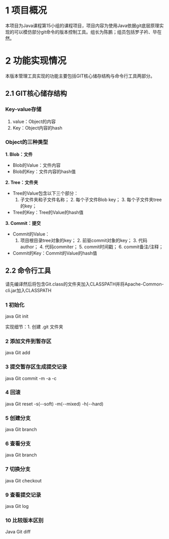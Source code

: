 # **1** 项目概况

本项目为Java课程第15小组的课程项目，项目内容为使用Java依据git底层原理实现的可以模仿部分git命令的版本控制工具。组长为陈鹏；组员包括罗子衿、毕在然。



# **2** 功能实现情况

本版本管理工具实现的功能主要包括GIT核心储存结构与命令行工具两部分。 



## 2.1 GIT核心储存结构

### **Key-value存储**

1. value：Object的内容
2. Key：Object内容的hash

### **Object的三种类型**

**1. Blob：文件**

- Blob的Value：文件内容
- Blob的Key：文件内容的hash值

**2. Tree：文件夹**

- Tree的Value包含以下三个部分：
  1. 子文件夹和子文件名称；
     2. 每个子文件Blob key；
     3. 每个子文件夹tree的key；
- Tree的Key：Tree的Value的hash值

**3. Commit：提交**

- Commit的Value：
  1. 项目根目录tree对象的key；
     2. 前驱commit对象的key；
     3. 代码author；
     4. 代码commiter；
     5. commit时间戳；
     6. commit备注/注释；
- Commit的Key：Commit的Value的hash值



## 2.2 命令行工具

请先编译然后将包含Git.class的文件夹加入CLASSPATH并将Apache-Common-cli.jar加入CLASSPATH

### 1 初始化

java Git init

实现细节：1. 创建 .git 文件夹

### 2 添加文件到暂存区

java Git add <filename>

### 3 提交暂存区生成提交记录

java Git commit -m <message> -a <author> -c <committer>

### 4 回滚

java Git reset -s(--soft) -m(--mixed) -h(--hard)

### 5 创建分支

java Git branch <branchname>

### 6 查看分支

java Git branch

### 7 切换分支

java Git checkout <branchname>


### 9 查看提交记录

java Git log

### 10 比较版本区别

Java Git diff